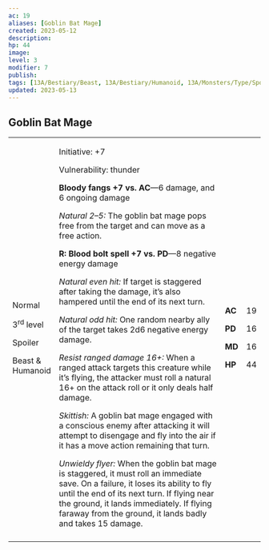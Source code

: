 ```yaml
---
ac: 19
aliases: [Goblin Bat Mage]
created: 2023-05-12
description: 
hp: 44
image: 
level: 3
modifier: 7
publish: 
tags: [13A/Bestiary/Beast, 13A/Bestiary/Humanoid, 13A/Monsters/Type/Spoiler]
updated: 2023-05-13
---
```


## Goblin Bat Mage

<table>
<colgroup>
<col style="width: 16%" />
<col style="width: 72%" />
<col style="width: 5%" />
<col style="width: 5%" />
</colgroup>
<tbody>
<tr class="odd">
<td><p>Normal</p>
<p>3<sup>rd</sup> level</p>
<p>Spoiler</p>
<p>Beast &amp; Humanoid</p></td>
<td><p>Initiative: +7</p>
<p>Vulnerability: thunder</p>
<p><strong>Bloody fangs +7 vs. AC</strong>—6 damage, and 6 ongoing
damage</p>
<p><em>Natural 2–5:</em> The goblin bat mage pops free from the target
and can move as a free action.</p>
<p><strong>R: Blood bolt spell +7 vs. PD</strong>—8 negative energy
damage</p>
<p><em>Natural even hit:</em> If target is staggered after taking the
damage, it’s also hampered until the end of its next turn.</p>
<p><em>Natural odd hit:</em> One random nearby ally of the target takes
2d6 negative energy damage.</p>
<p><em>Resist ranged damage 16+:</em> When a ranged attack targets this
creature while it’s flying, the attacker must roll a natural 16+ on the
attack roll or it only deals half damage.</p>
<p><em>Skittish:</em> A goblin bat mage engaged with a conscious enemy
after attacking it will attempt to disengage and fly into the air if it
has a move action remaining that turn.</p>
<p><em>Unwieldy flyer:</em> When the goblin bat mage is staggered, it
must roll an immediate save. On a failure, it loses its ability to fly
until the end of its next turn. If flying near the ground, it lands
immediately. If flying faraway from the ground, it lands badly and takes
15 damage.</p></td>
<td><p><strong>AC</strong></p>
<p><strong>PD</strong></p>
<p><strong>MD</strong></p>
<p><strong>HP</strong></p></td>
<td><p>19</p>
<p>16</p>
<p>16</p>
<p>44</p></td>
</tr>
<tr class="even">
<td></td>
<td></td>
<td></td>
<td></td>
</tr>
</tbody>
</table>

